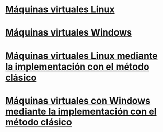 # [Máquinas virtuales Linux](linux/overview.md)
# [Máquinas virtuales Windows](windows/overview.md)
# [Máquinas virtuales Linux mediante la implementación con el método clásico](linux/overview.md?toc=%2fazure%2fvirtual-machines%2flinux%2fclassic%2ftoc.json)
# [Máquinas virtuales con Windows mediante la implementación con el método clásico](windows/overview.md?toc=%2fazure%2fvirtual-machines%2fwindows%2fclassic%2ftoc.json)

